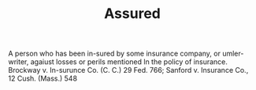 ---
title: Assured
permalink: "/definitions/assured.html"
body: A person who has been in-sured by some insurance company, or umler-writer, agaiust
  losses or perils mentioned ln the policy of insurance. Brockway v. In-surunce Co.
  (C. C.) 29 Fed. 766; Sanford v. Insurance Co., 12 Cush. (Mass.) 548
published_at: '2018-07-07'
layout: post
---